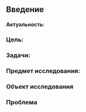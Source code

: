 ## Введение
#### Актуальность:
### Цель:
### Задачи:
### Предмет исследования:
### Объект исследования
### Проблема
